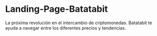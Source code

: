 # Landing-Page-Batatabit
La próxima revolución en el intercambio de criptomonedas. Batatabit te ayuda a navegar entre los diferentes precios y tendencias.
